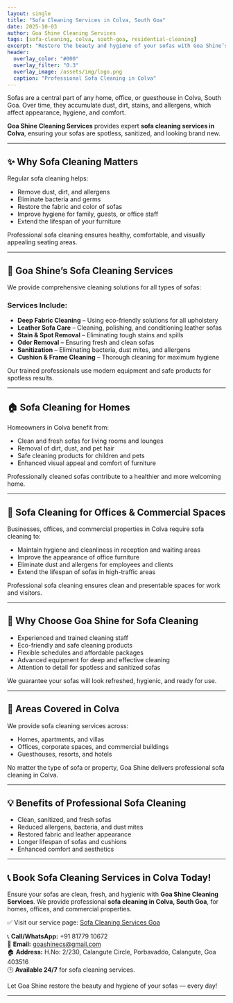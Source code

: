 ```yaml
---
layout: single
title: "Sofa Cleaning Services in Colva, South Goa"
date: 2025-10-03
author: Goa Shine Cleaning Services
tags: [sofa-cleaning, colva, south-goa, residential-cleaning]
excerpt: "Restore the beauty and hygiene of your sofas with Goa Shine’s professional sofa cleaning services in Colva, South Goa."
header:
  overlay_color: "#000"
  overlay_filter: "0.3"
  overlay_image: /assets/img/logo.png
  caption: "Professional Sofa Cleaning in Colva"
---
```


Sofas are a central part of any home, office, or guesthouse in Colva, South Goa. Over time, they accumulate dust, dirt, stains, and allergens, which affect appearance, hygiene, and comfort.  

**Goa Shine Cleaning Services** provides expert **sofa cleaning services in Colva**, ensuring your sofas are spotless, sanitized, and looking brand new.

---

## ✨ Why Sofa Cleaning Matters
Regular sofa cleaning helps:  
- Remove dust, dirt, and allergens  
- Eliminate bacteria and germs  
- Restore the fabric and color of sofas  
- Improve hygiene for family, guests, or office staff  
- Extend the lifespan of your furniture  

Professional sofa cleaning ensures healthy, comfortable, and visually appealing seating areas.

---

## 🌟 Goa Shine’s Sofa Cleaning Services
We provide comprehensive cleaning solutions for all types of sofas:

### Services Include:
- **Deep Fabric Cleaning** – Using eco-friendly solutions for all upholstery  
- **Leather Sofa Care** – Cleaning, polishing, and conditioning leather sofas  
- **Stain & Spot Removal** – Eliminating tough stains and spills  
- **Odor Removal** – Ensuring fresh and clean sofas  
- **Sanitization** – Eliminating bacteria, dust mites, and allergens  
- **Cushion & Frame Cleaning** – Thorough cleaning for maximum hygiene  

Our trained professionals use modern equipment and safe products for spotless results.

---

## 🏠 Sofa Cleaning for Homes
Homeowners in Colva benefit from:  
- Clean and fresh sofas for living rooms and lounges  
- Removal of dirt, dust, and pet hair  
- Safe cleaning products for children and pets  
- Enhanced visual appeal and comfort of furniture  

Professionally cleaned sofas contribute to a healthier and more welcoming home.

---

## 🏢 Sofa Cleaning for Offices & Commercial Spaces
Businesses, offices, and commercial properties in Colva require sofa cleaning to:  
- Maintain hygiene and cleanliness in reception and waiting areas  
- Improve the appearance of office furniture  
- Eliminate dust and allergens for employees and clients  
- Extend the lifespan of sofas in high-traffic areas  

Professional sofa cleaning ensures clean and presentable spaces for work and visitors.

---

## 🚿 Why Choose Goa Shine for Sofa Cleaning
- Experienced and trained cleaning staff  
- Eco-friendly and safe cleaning products  
- Flexible schedules and affordable packages  
- Advanced equipment for deep and effective cleaning  
- Attention to detail for spotless and sanitized sofas  

We guarantee your sofas will look refreshed, hygienic, and ready for use.

---

## 📍 Areas Covered in Colva
We provide sofa cleaning services across:  
- Homes, apartments, and villas  
- Offices, corporate spaces, and commercial buildings  
- Guesthouses, resorts, and hotels  

No matter the type of sofa or property, Goa Shine delivers professional sofa cleaning in Colva.

---

## 💡 Benefits of Professional Sofa Cleaning
- Clean, sanitized, and fresh sofas  
- Reduced allergens, bacteria, and dust mites  
- Restored fabric and leather appearance  
- Longer lifespan of sofas and cushions  
- Enhanced comfort and aesthetics  

---

## 📞 Book Sofa Cleaning Services in Colva Today!
Ensure your sofas are clean, fresh, and hygienic with **Goa Shine Cleaning Services**. We provide professional **sofa cleaning in Colva, South Goa**, for homes, offices, and commercial properties.  

✅ Visit our service page: [Sofa Cleaning Services Goa](https://www.goashinecs.com/sofa-cleaning-services-goa.html)  

📞 **Call/WhatsApp:** +91 81779 10672  
📧 **Email:** goashinecs@gmail.com  
🏠 **Address:** H.No: 2/230, Calangute Circle, Porbavaddo, Calangute, Goa 403516  
🕒 **Available 24/7** for sofa cleaning services.  

Let Goa Shine restore the beauty and hygiene of your sofas — every day!  

---
